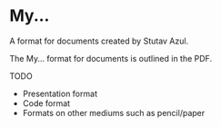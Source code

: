 # My...
A format for documents created by Stutav Azul. 

The My... format for documents is outlined in the PDF. 

TODO

- Presentation format
- Code format
- Formats on other mediums such as pencil/paper
